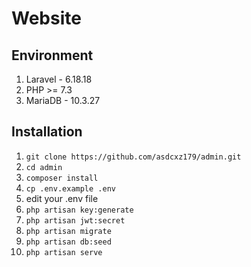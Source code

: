 # Website

## Environment
1. Laravel - 6.18.18
2. PHP >= 7.3
3. MariaDB - 10.3.27

## Installation
1. `git clone https://github.com/asdcxz179/admin.git`
2. `cd admin`
3. `composer install`
4. `cp .env.example .env`
5. edit your .env file
6. `php artisan key:generate`
7. `php artisan jwt:secret`
8. `php artisan migrate`
9. `php artisan db:seed`
10. `php artisan serve`
